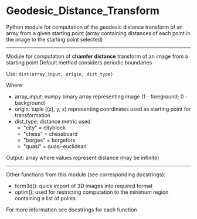 # Geodesic_Distance_Transform
Python module for computation of the geodesic distance transform of an array from a given starting point (array containing distances of each point in the image to the starting point selected)

------------------------------------------------------------------------

Module for computation of __chamfer distance__ transform of an image from a starting point
Default method considers periodic boundaries

Use: `dist(array_input, origin, dist_type)`

Where:

* array_input: numpy binary array representing image (1 - foreground; 0 - background)
* origin: tuple ((z), y, x) representing coordinates used as starting point for transformation
* dist_type: distance metric used
	* "city" = cityblock
	* "chess" = chessboard
	* "borges" = borgefors
	* "quasi" = quasi-euclidean

Output: array where values represent distance (may be infinite)

----------------------------

Other functions from this module (see corresponding docstrings):

* form3d(): quick import of 3D images into required format
* optim(): used for restricting computation to the minimum region containing a list of points

For more information see docstrings for each function
